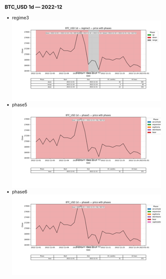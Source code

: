 ### BTC_USD 1d — 2022-12

- regime3
![BTC_USD_1d_regime3_2022-12_phase_price.png](outputs/fourier/phase_monthly/BTC_USD/1d/2022/2022-12/BTC_USD_1d_regime3_2022-12_phase_price.png)
- phase5
![BTC_USD_1d_phase5_2022-12_phase_price.png](outputs/fourier/phase_monthly/BTC_USD/1d/2022/2022-12/BTC_USD_1d_phase5_2022-12_phase_price.png)
- phase6
![BTC_USD_1d_phase6_2022-12_phase_price.png](outputs/fourier/phase_monthly/BTC_USD/1d/2022/2022-12/BTC_USD_1d_phase6_2022-12_phase_price.png)